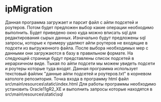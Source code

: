 # ipMigration
  Данная программа загружает и парсит файл с айпи подсетей и роутеров. Потом будет предложен выбор какие операции необходимо выполнить. Будет приведено окно куда можно вписать sql для редактирования сырых данных. Изначально будут предложены sql запросы, которые к примеру удаляют айпи  роутеров не входящие в подсети из выгруженного файла. После выбора необходимых мер с данными они загружаются в базу в правильном формате. На следующей странице будут представлены список подсетей в иерархичном виде. Тыкая по айпи подсети мы можем увидеть подсети и роутеры которые туда входят.
  Данная программа использует текстовый файлик "данные айпи подсетей и роутеров.txt" в корневом катологе репозитория. 
  Точка входа в программу html файл src\main\resources\static\index.html
  Для работы программы необходимо установить Oracle11gR2_XE и выполнить запросы которые находятся в src\main\resources\static\sql
